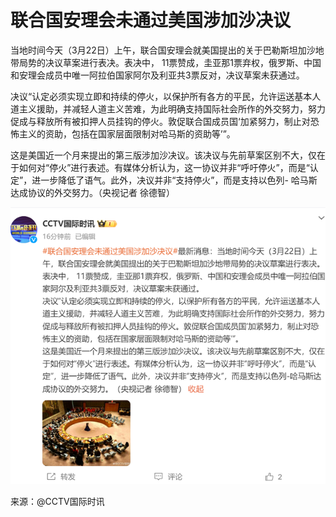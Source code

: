 # 联合国安理会未通过美国涉加沙决议

当地时间今天（3月22日）上午，联合国安理会就美国提出的关于巴勒斯坦加沙地带局势的决议草案进行表决。表决中，
11票赞成，圭亚那1票弃权，俄罗斯、中国和安理会成员中唯一阿拉伯国家阿尔及利亚共3票反对，决议草案未获通过。

决议“认定必须实现立即和持续的停火，以保护所有各方的平民，允许运送基本人道主义援助，并减轻人道主义苦难，为此明确支持国际社会所作的外交努力，努力促成与释放所有被扣押人员挂钩的停火。敦促联合国成员国‘加紧努力，制止对恐怖主义的资助，包括在国家层面限制对哈马斯的资助等’”。

这是美国近一个月来提出的第三版涉加沙决议。该决议与先前草案区别不大，仅在于如何对“停火”进行表述。有媒体分析认为，这一协议并非“呼吁停火”，而是“认定”，进一步降低了语气。此外，决议并非“支持停火”，而是支持以色列-
哈马斯达成协议的外交努力。（央视记者 徐德智）

![56d01b39b6913529985eab81d1fdacee.jpg](https://raw.githubusercontent.com/qqhsx/qqnews_image/main/2024/03/22/联合国安理会未通过美国涉加沙决议/56d01b39b6913529985eab81d1fdacee.jpg)

来源：@CCTV国际时讯

